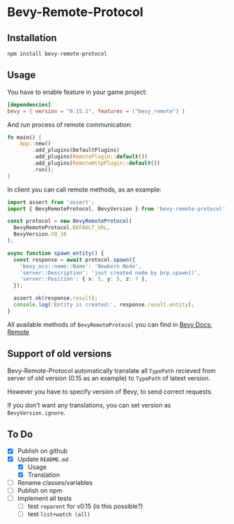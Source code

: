 # Bevy-Remote-Protocol

## Installation

```
npm install bevy-remote-protocol
```

## Usage

You have to enable feature in your game project:

```toml
[dependencies]
bevy = { version = "0.15.1", features = ["bevy_remote"] }
```

And run process of remote communication:

```rust
fn main() {
    App::new()
        .add_plugins(DefaultPlugins)
        .add_plugins(RemotePlugin::default())
        .add_plugins(RemoteHttpPlugin::default())
        .run();
}
```

In client you can call remote methods, as an example:

```typescript
import assert from 'assert';
import { BevyRemoteProtocol, BevyVersion } from 'bevy-remote-protocol';

const protocol = new BevyRemoteProtocol(
  BevyRemoteProtocol.DEFAULT_URL,
  BevyVersion.V0_16
);

async function spawn_entity() {
  const response = await protocol.spawn({
    'bevy_ecs::name::Name': 'Newborn Node',
    'server::Description': 'just created node by brp.spawn()',
    'server::Position': { x: 5, y: 5, z: 7 },
  });

  assert.ok(response.result);
  console.log('Entity is created:', response.result.entity);
}
```

All available methods of `BevyRemoteProtocol` you can find in [Bevy Docs: Remote](https://docs.rs/bevy/latest/bevy/remote/index.html)

## Support of old versions

Bevy-Remote-Protocol automatically translate all `TypePath` recieved from server of old version (0.15 as an example) to `TypePath` of latest version.

However you have to specify version of Bevy, to send correct requests.

If you don't want any translations, you can set version as `BevyVersion.ignore`.

## To Do

- [x] Publish on github
- [x] Update `README.md`
  - [x] Usage
  - [x] Translation
- [ ] Rename classes/variables
- [ ] Publish on npm
- [ ] Implement all tests
  - [ ] test `reparent` for v0.15 (is this possible?)
  - [ ] test `list+watch (all)`
